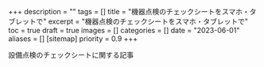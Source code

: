 +++
description = ""
tags = []
title = "機器点検のチェックシートをスマホ・タブレットで"
excerpt = "機器点検のチェックシートをスマホ・タブレットで"
toc = true
draft = true
images = []
categories = []
date = "2023-06-01"
aliases = []
[sitemap]
  priority = 0.9
+++

設備点検のチェックシートに関する記事
